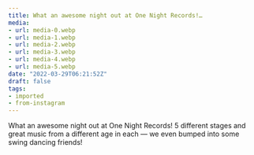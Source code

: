 ```yaml
---
title: What an awesome night out at One Night Records!…
media:
- url: media-0.webp
- url: media-1.webp
- url: media-2.webp
- url: media-3.webp
- url: media-4.webp
- url: media-5.webp
date: "2022-03-29T06:21:52Z"
draft: false
tags:
- imported
- from-instagram
---
```

What an awesome night out at One Night Records! 5 different stages and great music from a different age in each — we even bumped into some swing dancing friends!
